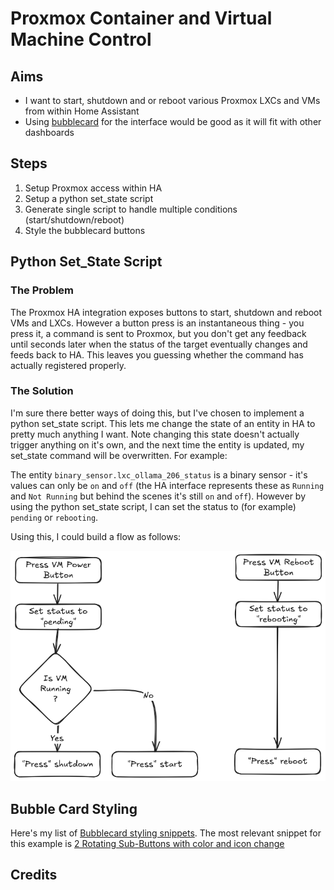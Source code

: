 # Proxmox Container and Virtual Machine Control

## Aims

- I want to start, shutdown and or reboot various Proxmox LXCs and VMs from within Home Assistant
- Using [bubblecard](https://github.com/Clooos/Bubble-Card) for the interface would be good as it will fit with other dashboards

## Steps

1. Setup Proxmox access within HA
2. Setup a python set_state script
2. Generate single script to handle multiple conditions (start/shutdown/reboot)
3. Style the bubblecard buttons

## Python Set_State Script

### The Problem

The Proxmox HA integration exposes buttons to start, shutdown and reboot VMs and LXCs.  However a button press is an instantaneous thing - you press it, a command is sent to Proxmox, but you don't get any feedback until seconds later when the status of the target eventually changes and feeds back to HA.  This leaves you guessing whether the command has actually registered properly.

### The Solution

I'm sure there better ways of doing this, but I've chosen to implement a python set_state script.  This lets me change the state of an entity in HA to pretty much anything I want. Note changing this state doesn't actually trigger anything on it's own, and the next time the entity is updated, my set_state command will be overwritten.  For example:

The entity `binary_sensor.lxc_ollama_206_status` is a binary sensor - it's values can only be `on` and `off` (the HA interface represents these as `Running` and `Not Running` but behind the scenes it's still `on` and `off`).  However by using the python set_state script, I can set the status to (for example) `pending` or `rebooting`.  

Using this, I could build a flow as follows:

![Flow for pressing VM power or reboot buttons](./media/proxmox_button_flow.png)

## Bubble Card Styling

Here's my list of [Bubblecard styling snippets](./bubblecard/bubblecard_styling_snippets.md).  The most relevant snippet for this example is [2 Rotating Sub-Buttons with color and icon change](./bubblecard/bubblecard_styling_snippets.md#2-rotating-sub-buttons-with-color-change)

## Credits


